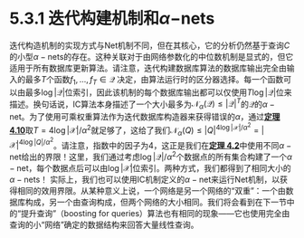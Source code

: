 # 5.3.1 迭代构建机制和$\alpha-$nets

迭代构造机制的实现方式与Net机制不同，但在其核心，它的分析仍然基于查询$C$的小型$\alpha-\text{nets}$的存在。这种关联对于由网络参数化的中位数机制是显式的，但它适用于所有数据库更新算法。请注意，迭代构建数据库算法的数据库输出完全由输入的最多$T$个函数$f_1,...,f_T\in \mathcal{Q}$ 决定，由算法运行时的区分器选择。每一个函数可以由最多$\log|\mathcal{Q}|$位索引，因此该机制的每个数据库输出都可以仅使用$T\log|\mathcal{Q}|$位来描述。换句话说，IC算法本身描述了一个大小最多为$\mathcal{N}_\alpha(\mathcal{Q})\leq|\mathcal{Q}|^T$的$\mathcal{Q}$的$\alpha-\text{net}$。为了使用可乘权重算法作为迭代数据库构造器来获得错误的$\alpha$，通过[**定理 4.10**](/4-Releasing-Linear-Quries-with-Correlated-Error/An-online-mechanism-private-multiplicative-weights/The-multiplicative-weight-update-rule.html)取$T=4\log|\mathcal{X}|/\alpha^2$就足够了，这给了我们$\mathcal{N}_\alpha(Q)\leq |Q|^{4\log|\mathcal{X}|/\alpha^2}=|\mathcal{X}|^{4\log|Q|/\alpha^2}$。请注意，指数中的因子为4，这正是我们在[**定理 4.2**](/4-Releasing-Linear-Quries-with-Correlated-Error/An-offline-algorithm-SmallDB/An-offline-algorithm-SmallDB.html)中使用不同$\alpha-\text{net}$给出的界限！这里，我们通过考虑$\log|\mathcal{Q}|/\alpha^2$个数据点的所有集合构建了一个$\alpha-\text{net}$，每个数据点后可以由$\log|\mathcal{X}|$位索引。两种方式，我们都得到了相同大小的$\alpha-\text{nets}$！ 实际上，我们也可以使用IC机制定义的$\alpha-\text{net}$来运行Net机制，以获得相同的效用界限。从某种意义上说，一个网络是另一个网络的“双重”：一个由数据库构成，另一个由查询构成，但两个网络的大小相同。我们将会看到在下一节中的“提升查询”（boosting for queries）算法也有相同的现象——它也使用完全由查询的小“网络”确定的数据结构来回答大量线性查询。


